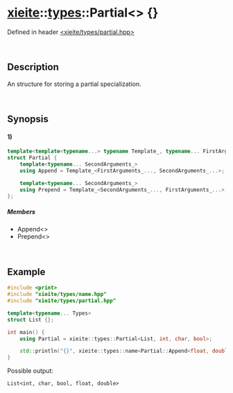 # [xieite](../../xieite.md)\:\:[types](../../types.md)\:\:Partial\<\> \{\}
Defined in header [<xieite/types/partial.hpp>](../../../include/xieite/types/partial.hpp)

&nbsp;

## Description
An structure for storing a partial specialization.

&nbsp;

## Synopsis
#### 1)
```cpp
template<template<typename...> typename Template_, typename... FirstArguments_>
struct Partial {
    template<typename... SecondArguments_>
    using Append = Template_<FirstArguments_..., SecondArguments_...>;

    template<typename... SecondArguments_>
    using Prepend = Template_<SecondArguments_..., FirstArguments_...>;
};
```
##### Members
- Append\<\>
- Prepend\<\>

&nbsp;

## Example
```cpp
#include <print>
#include "xieite/types/name.hpp"
#include "xieite/types/partial.hpp"

template<typename... Types>
struct List {};

int main() {
    using Partial = xieite::types::Partial<List, int, char, bool>;

    std::println("{}", xieite::types::name<Partial::Append<float, double>>);
}
```
Possible output:
```
List<int, char, bool, float, double>
```
